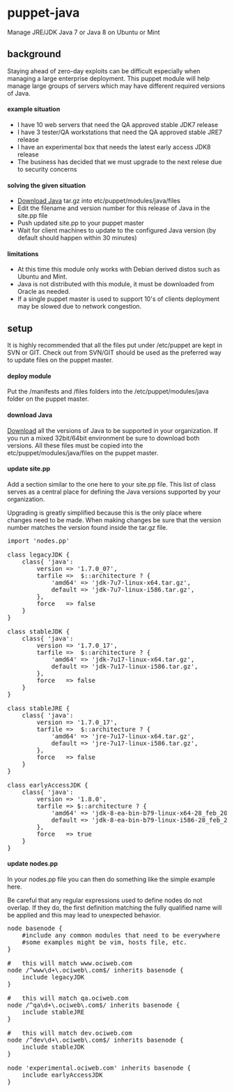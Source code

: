 puppet-java
===========

Manage JRE/JDK Java 7 or Java 8 on Ubuntu or Mint

background
----------

Staying ahead of zero-day exploits can be difficult especially when managing a large enterprise deployment.
This puppet module will help manage large groups of servers which may have different required versions of Java.

#### example situation
* I have 10 web servers that need the QA approved stable JDK7 release
* I have 3 tester/QA workstations that need the QA approved stable JRE7 release
* I have an experimental box that needs the latest early access JDK8 release
* The business has decided that we must upgrade to the next relese due to security concerns

#### solving the given situation
* [Download Java](http://www.oracle.com/technetwork/java/javase/downloads/index.html) tar.gz into etc/puppet/modules/java/files 
* Edit the filename and version number for this release of Java in the site.pp file
* Push updated site.pp to your puppet master
* Wait for client machines to update to the configured Java version (by default should happen within 30 minutes)

#### limitations
* At this time this module only works with Debian derived distos such as Ubuntu and Mint.
* Java is not distributed with this module, it must be downloaded from Oracle as needed.
* If a single puppet master is used to support 10's of clients deployment may be slowed due to network congestion.

setup
-----

It is highly recommended that all the files put under /etc/puppet are kept in SVN or GIT.
Check out from SVN/GIT should be used as the preferred way to update files on the puppet master.

#### deploy module
Put the /manifests and /files folders into the /etc/puppet/modules/java folder on the puppet master.

#### download Java
[Download](http://www.oracle.com/technetwork/java/javase/downloads/index.html) all the versions of Java to be supported in your organization.
If you run a mixed 32bit/64bit environment be sure to download both versions. 
All these files must be copied into the etc/puppet/modules/java/files on the puppet master.

#### update site.pp
Add a section similar to the one here to your site.pp file.
This list of class serves as a central place for defining the Java versions supported by your organization.

Upgrading is greatly simplified because this is the only place where changes need to be made.
When making changes be sure that the version number matches the version found inside the tar.gz file.

<pre>
import 'nodes.pp'

class legacyJDK {
    class{ 'java':
        version => '1.7.0_07',
        tarfile =>  $::architecture ? {
            'amd64' => 'jdk-7u7-linux-x64.tar.gz',
            default => 'jdk-7u7-linux-i586.tar.gz',
        },
        force   => false
    }
}

class stableJDK {
    class{ 'java':
        version => '1.7.0_17',
        tarfile =>  $::architecture ? {
            'amd64' => 'jdk-7u17-linux-x64.tar.gz',
            default => 'jdk-7u17-linux-i586.tar.gz',
        },
        force   => false
    }
}

class stableJRE {
    class{ 'java':
        version => '1.7.0_17',
        tarfile =>  $::architecture ? {
            'amd64' => 'jre-7u17-linux-x64.tar.gz',
            default => 'jre-7u17-linux-i586.tar.gz',
        },
        force   => false
    }
}

class earlyAccessJDK {
    class{ 'java':
        version => '1.8.0',
        tarfile => $::architecture ? {
            'amd64' => 'jdk-8-ea-bin-b79-linux-x64-28_feb_2013.tar.gz',
            default => 'jdk-8-ea-bin-b79-linux-i586-28_feb_2013.tar.gz',
        },
        force   => true
    }
}
</pre>

#### update nodes.pp
In your nodes.pp file you can then do something like the simple example here.

Be careful that any regular expressions used to define nodes do not overlap. 
If they do, the first definition matching the fully qualified name will be applied and this may lead to unexpected behavior.

<pre>
node basenode {
    #include any common modules that need to be everywhere
    #some examples might be vim, hosts file, etc.
}

#   this will match www<number>.ociweb.com
node /^www\d+\.ociweb\.com$/ inherits basenode {
    include legacyJDK
}

#   this will match qa<number>.ociweb.com
node /^qa\d+\.ociweb\.com$/ inherits basenode {
    include stableJRE
}

#   this will match dev<number>.ociweb.com
node /^dev\d+\.ociweb\.com$/ inherits basenode {
    include stableJDK
}

node 'experimental.ociweb.com' inherits basenode {
    include earlyAccessJDK
}
</pre>


